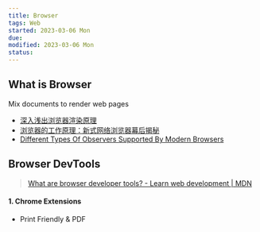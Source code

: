 ```yaml
---
title: Browser
tags: Web
started: 2023-03-06 Mon
due:
modified: 2023-03-06 Mon
status:
---
```

## What is Browser
Mix documents to render web pages
- [深入浅出浏览器渲染原理](https://link.juejin.cn/?target=https%3A%2F%2Fzhuanlan.zhihu.com%2Fp%2F53913989 "https://zhuanlan.zhihu.com/p/53913989")
- [浏览器的工作原理：新式网络浏览器幕后揭秘](https://link.juejin.cn/?target=https%3A%2F%2Fwww.html5rocks.com%2Fzh%2Ftutorials%2Finternals%2Fhowbrowserswork%2F "https://www.html5rocks.com/zh/tutorials/internals/howbrowserswork/")
- [Different Types Of Observers Supported By Modern Browsers](https://link.juejin.cn/?target=https%3A%2F%2Fwww.zeolearn.com%2Fmagazine%2Fdifferent-types-of-observers-supported-by-modern-browsers "https://www.zeolearn.com/magazine/different-types-of-observers-supported-by-modern-browsers")
## Browser DevTools
>[What are browser developer tools? - Learn web development | MDN](https://developer.mozilla.org/en-US/docs/Learn/Common_questions/What_are_browser_developer_tools)

#### 1. Chrome Extensions
- Print Friendly & PDF
